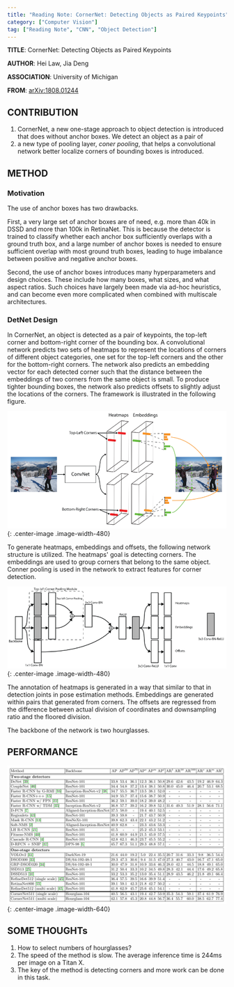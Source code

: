 ```yaml
---
title: "Reading Note: CornerNet: Detecting Objects as Paired Keypoints"
category: ["Computer Vision"]
tag: ["Reading Note", "CNN", "Object Detection"]
---
```


**TITLE**: CornerNet: Detecting Objects as Paired Keypoints

**AUTHOR**: Hei Law, Jia Deng

**ASSOCIATION**: University of Michigan

**FROM**: [arXiv:1808.01244](https://arxiv.org/abs/1808.01244)

## CONTRIBUTION

1. CornerNet, a new one-stage approach to object detection is introduced that does without anchor boxes. We detect an object as a pair of
2. a new type of pooling layer, _coner pooling_, that helps a convolutional network better localize corners of bounding boxes is introduced.

## METHOD

### Motivation

The use of anchor boxes has two drawbacks.

First, a very large set of anchor boxes are of need, e.g. more than 40k in DSSD and more than 100k in RetinaNet. This is because the detector is trained to classify whether each anchor box sufficiently overlaps with a ground truth box, and a large number of anchor boxes is needed to ensure sufficient overlap with most ground truth boxes, leading to huge imbalance between positive and negative anchor boxes.

Second, the use of anchor boxes introduces many hyperparameters and design choices. These include how many boxes, what sizes, and what aspect ratios. Such choices have largely been made via ad-hoc heuristics, and can become even more complicated when combined with multiscale architectures.

### DetNet Design

In CornerNet, an object is detected as a pair of keypoints, the top-left corner and bottom-right corner of the bounding box. A convolutional network predicts two sets of heatmaps to represent the locations of corners of different object categories, one set for the top-left corners and the other for the bottom-right corners. The network also predicts an embedding vector for each detected corner such that the distance between the embeddings of two corners from the same object is small. To produce tighter bounding boxes, the network also predicts offsets to slightly adjust the locations of the corners. The framework is illustrated in the following figure.

![Framework](/img/ReadingNote/20190120/framework.png "Framework"){: .center-image .image-width-480}

To generate heatmaps, embeddings and offsets, the following network structure is utilized. The heatmaps' goal is detecting corners. The embeddings are used to group corners that belong to the same object. Conner pooling is used in the network to extract features for corner detection.

![Framework](/img/ReadingNote/20190120/network-block.png "network structure"){: .center-image .image-width-480}

The annotation of heatmaps is generated in a way that similar to that in detection joints in pose estimation methods. Embeddings are generated within pairs that generated from corners. The offsets are regressed from the difference between actual division of coordinates and downsampling ratio and the floored division.

The backbone of the network is two hourglasses.

## PERFORMANCE

![Performance](/img/ReadingNote/20190120/performance.png "Performance"){: .center-image .image-width-640}

## SOME THOUGHTs

1. How to select numbers of hourglasses?
2. The speed of the method is slow. The average inference time is 244ms per image on a Titan X.
3. The key of the method is detecting corners and more work can be done in this task.
